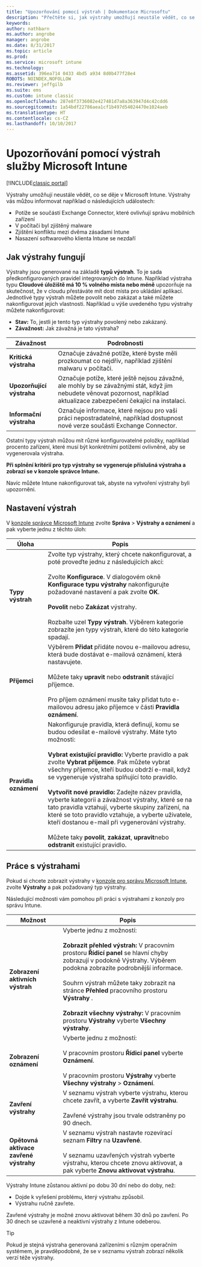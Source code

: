 ```yaml
---
title: "Upozorňování pomocí výstrah | Dokumentace Microsoftu"
description: "Přečtěte si, jak výstrahy umožňují neustále vědět, co se děje v Microsoft Intune."
keywords: 
author: nathbarn
ms.author: angrobe
manager: angrobe
ms.date: 8/31/2017
ms.topic: article
ms.prod: 
ms.service: microsoft intune
ms.technology: 
ms.assetid: 396ea714 0433 4bd5 a934 8d0b477f28e4
ROBOTS: NOINDEX,NOFOLLOW
ms.reviewer: jeffgilb
ms.suite: ems
ms.custom: intune classic
ms.openlocfilehash: 287e8f3736082e427481d7a8a363947d4c42cdd6
ms.sourcegitcommit: 1a54bdf22786aea1cf1b497d54024470e1024aeb
ms.translationtype: HT
ms.contentlocale: cs-CZ
ms.lasthandoff: 10/10/2017
---
```

#  <a name="use-alerts-to-get-notified-by-microsoft-intune"></a>Upozorňování pomocí výstrah služby Microsoft Intune

[!INCLUDE[classic portal](../includes/classic-portal.md)]

Výstrahy umožňují neustále vědět, co se děje v Microsoft Intune. Výstrahy vás můžou informovat například o následujících událostech:
- Potíže se součástí Exchange Connector, které ovlivňují správu mobilních zařízení
- V počítači byl zjištěný malware
- Zjištění konfliktu mezi dvěma zásadami Intune
- Nasazení softwarového klienta Intune se nezdaří

## <a name="how-alerts-work"></a>Jak výstrahy fungují

Výstrahy jsou generované na základě **typů výstrah**. To je sada předkonfigurovaných pravidel integrovaných do Intune. Například výstraha typu **Cloudové úložiště má 10 % volného místa nebo méně** upozorňuje na skutečnost, že v cloudu přestáváte mít dost místa pro ukládání aplikací. Jednotlivé typy výstrah můžete povolit nebo zakázat a také můžete nakonfigurovat jejich vlastnosti. Například u výše uvedeného typu výstrahy můžete nakonfigurovat:

- **Stav:** To, jestli je tento typ výstrahy povolený nebo zakázaný.
- **Závažnost:** Jak závažná je tato výstraha?

|Závažnost|Podrobnosti|
|--|---|
|**Kritická výstraha**|Označuje závažné potíže, které byste měli prozkoumat co nejdřív, například zjištění malwaru v počítači.|
|**Upozorňující výstraha**|Označuje potíže, které ještě nejsou závažné, ale mohly by se závažnými stát, když jim nebudete věnovat pozornost, například aktualizace zabezpečení čekající na instalaci.|
|**Informační výstraha**|Označuje informace, které nejsou pro vaši práci nepostradatelné, například dostupnost nové verze součásti Exchange Connector.|

Ostatní typy výstrah můžou mít různé konfigurovatelné položky, například procento zařízení, které musí být konkrétními potížemi ovlivněné, aby se vygenerovala výstraha.

**Při splnění kritérií pro typ výstrahy se vygeneruje příslušná výstraha a zobrazí se v konzole správce Intune.**

Navíc můžete Intune nakonfigurovat tak, abyste na vytvoření výstrahy byli upozorněni.

## <a name="set-up-alerts"></a>Nastavení výstrah

V [konzole správce Microsoft Intune](https://manage.microsoft.com) zvolte **Správa** &gt; **Výstrahy a oznámení** a pak vyberte jednu z těchto úloh:

|Úloha|Popis|
|---|------|
|**Typy výstrah**|Zvolte typ výstrahy, který chcete nakonfigurovat, a poté proveďte jednu z následujících akcí:<br /><br />Zvolte **Konfigurace**. V dialogovém okně **Konfigurace typu výstrahy** nakonfigurujte požadované nastavení a pak zvolte **OK**.<br /><br />**Povolit** nebo **Zakázat** výstrahy.<br /><br />Rozbalte uzel **Typy výstrah**. Výběrem kategorie zobrazíte jen typy výstrah, které do této kategorie spadají.|
|**Příjemci**|Výběrem **Přidat** přidáte novou e-mailovou adresu, která bude dostávat e-mailová oznámení, která nastavujete.<br /><br />Můžete taky **upravit** nebo **odstranit** stávající příjemce.<br /><br />Pro příjem oznámení musíte taky přidat tuto e-mailovou adresu jako příjemce v části **Pravidla oznámení**.|
|**Pravidla oznámení**|Nakonfiguruje pravidla, která definují, komu se budou odesílat e-mailové výstrahy. Máte tyto možnosti:<br /><br />**Vybrat existující pravidlo:** Vyberte pravidlo a pak zvolte **Vybrat příjemce**. Pak můžete vybrat všechny příjemce, kteří budou obdrží e-mail, když se vygeneruje výstraha splňující toto pravidlo.<br /><br />**Vytvořit nové pravidlo:** Zadejte název pravidla, vyberte kategorii a závažnost výstrahy, které se na tato pravidla vztahují, vyberte skupiny zařízení, na které se toto pravidlo vztahuje, a vyberte uživatele, kteří dostanou e-mail při vygenerování výstrahy.<br /><br />Můžete taky **povolit**, **zakázat**, **upravit**nebo **odstranit** existující pravidlo.|

## <a name="working-with-alerts"></a>Práce s výstrahami

Pokud si chcete zobrazit výstrahy v [konzole pro správu Microsoft Intune](https://manage.microsoft.com), zvolte **Výstrahy** a pak požadovaný typ výstrahy.

Následující možnosti vám pomohou při práci s výstrahami z konzoly pro správu Intune.

|Možnost|Popis|
|-----|----|
|**Zobrazení aktivních výstrah**|Vyberte jednu z možností:<br /><br />**Zobrazit přehled výstrah:** V pracovním prostoru **Řídicí panel** se hlavní chyby zobrazují v podokně Výstrahy. Výběrem podokna zobrazíte podrobnější informace.<br /><br />Souhrn výstrah můžete taky zobrazit na stránce **Přehled** pracovního prostoru **Výstrahy** .<br /><br />**Zobrazit všechny výstrahy:** V pracovním prostoru **Výstrahy** vyberte **Všechny výstrahy**.|
|**Zobrazení oznámení**|Vyberte jednu z možností:<br /><br />V pracovním prostoru **Řídicí panel** vyberte **Oznámení**.<br /><br />V pracovním prostoru **Výstrahy** vyberte **Všechny výstrahy** &gt; **Oznámení**.|
|**Zavření výstrahy**|V seznamu výstrah vyberte výstrahu, kterou chcete zavřít, a vyberte **Zavřít výstrahu**.<br /><br />Zavřené výstrahy jsou trvale odstraněny po 90 dnech.|
|**Opětovná aktivace zavřené výstrahy**|V seznamu výstrah nastavte rozevírací seznam **Filtry** na **Uzavřené**.<br /><br />V seznamu uzavřených výstrah vyberte výstrahu, kterou chcete znovu aktivovat, a pak vyberte **Znovu aktivovat výstrahu**.|

Výstrahy Intune zůstanou aktivní po dobu 30 dní nebo do doby, než:

- Dojde k vyřešení problému, který výstrahu způsobil.
- Výstrahu ručně zavřete.

Zavřené výstrahy je možné znovu aktivovat během 30 dnů po zavření. Po 30 dnech se uzavřené a neaktivní výstrahy z Intune odeberou.

> [!TIP]
> Pokud je stejná výstraha generovaná zařízeními s různým operačním systémem, je pravděpodobné, že se v seznamu výstrah zobrazí několik verzí téže výstrahy.

